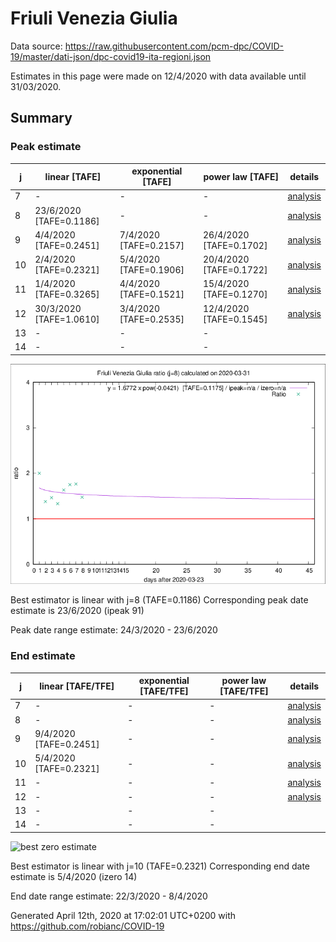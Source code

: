 # Friuli Venezia Giulia


Data source: https://raw.githubusercontent.com/pcm-dpc/COVID-19/master/dati-json/dpc-covid19-ita-regioni.json

Estimates in this page were made on 12/4/2020 with data available until 31/03/2020.


## Summary 

### Peak estimate 
|j|linear [TAFE]|exponential [TAFE]|power law [TAFE]|details|
|---|----|-----------|---------|-------|
|7|-|-|-|[analysis](COVID-19_friuli_venezia_giulia_j7_2020-03-31.md)|
|8|23/6/2020 [TAFE=0.1186]|-|-|[analysis](COVID-19_friuli_venezia_giulia_j8_2020-03-31.md)|
|9|4/4/2020 [TAFE=0.2451]|7/4/2020 [TAFE=0.2157]|26/4/2020 [TAFE=0.1702]|[analysis](COVID-19_friuli_venezia_giulia_j9_2020-03-31.md)|
|10|2/4/2020 [TAFE=0.2321]|5/4/2020 [TAFE=0.1906]|20/4/2020 [TAFE=0.1722]|[analysis](COVID-19_friuli_venezia_giulia_j10_2020-03-31.md)|
|11|1/4/2020 [TAFE=0.3265]|4/4/2020 [TAFE=0.1521]|15/4/2020 [TAFE=0.1270]|[analysis](COVID-19_friuli_venezia_giulia_j11_2020-03-31.md)|
|12|30/3/2020 [TAFE=1.0610]|3/4/2020 [TAFE=0.2535]|12/4/2020 [TAFE=0.1545]|[analysis](COVID-19_friuli_venezia_giulia_j12_2020-03-31.md)|
|13|-|-|-||
|14|-|-|-||

![best peak estimate](COVID-19_friuli_venezia_giulia_j8_2020-03-31.png)

Best estimator is linear with j=8 (TAFE=0.1186)
Corresponding peak date estimate is 23/6/2020 (ipeak 91)


Peak date range estimate: 24/3/2020 - 23/6/2020

### End estimate 
|j|linear [TAFE/TFE]|exponential [TAFE/TFE]|power law [TAFE/TFE]|details|
|---|----|-----------|---------|-------|
|7|-|-|-|[analysis](COVID-19_friuli_venezia_giulia_j7_2020-03-31.md)|
|8|-|-|-|[analysis](COVID-19_friuli_venezia_giulia_j8_2020-03-31.md)|
|9|9/4/2020 [TAFE=0.2451]|-|-|[analysis](COVID-19_friuli_venezia_giulia_j9_2020-03-31.md)|
|10|5/4/2020 [TAFE=0.2321]|-|-|[analysis](COVID-19_friuli_venezia_giulia_j10_2020-03-31.md)|
|11|-|-|-|[analysis](COVID-19_friuli_venezia_giulia_j11_2020-03-31.md)|
|12|-|-|-|[analysis](COVID-19_friuli_venezia_giulia_j12_2020-03-31.md)|
|13|-|-|-||
|14|-|-|-||

![best zero estimate](COVID-19_friuli_venezia_giulia_j10_2020-03-31.png)

Best estimator is linear with j=10 (TAFE=0.2321)
Corresponding end date estimate is 5/4/2020 (izero 14)


End date range estimate: 22/3/2020 - 8/4/2020

Generated April 12th, 2020 at 17:02:01 UTC+0200 with https://github.com/robianc/COVID-19

